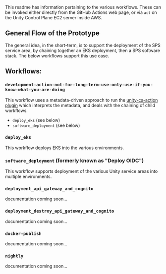 This readme has information pertaining to the various workflows.  These can be invoked either directly from the GitHub Actions web page, or via `act` on the Unity Control Plane EC2 server inside AWS.

## General Flow of the Prototype
The general idea, in the short-term, is to support the deployment of the SPS service area, by chaining together an EKS deployment, then a SPS software stack.  The below workflows support this use case.  

## Workflows:
### ```development-action-not-for-long-term-use-only-use-if-you-know-what-you-are-doing```
This workflow uses a metadata-driven approach to run the [unity-cs-action plugin](https://github.com/unity-sds/unity-cs-action/blob/main/src/main.ts) which interprets the metadata, and deals with the chaining of child workflows.
 * ```deploy_eks``` (see below)
 * ```software_deployment``` (see below)

### ```deploy_eks```
This workflow deploys EKS into the various environments.

### ```software_deployment``` (formerly known as "Deploy OIDC")
This workflow supports deployment of the various Unity service areas into multiple environments.

### ```deployment_api_gateway_and_cognito```
documentation coming soon...

### ```deployment_destroy_api_gateway_and_cognito```
documentation coming soon...

### ```docker-publish```
documentation coming soon...

### ```nightly```
documentation coming soon...
